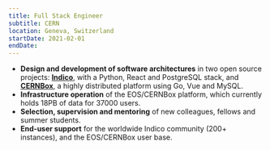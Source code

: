 ```yaml
---
title: Full Stack Engineer
subtitle: CERN
location: Geneva, Switzerland
startDate: 2021-02-01
endDate:
---
```


* **Design and development of software architectures** in two open source
  projects: [**Indico**](https://github.com/indico/indico), with a Python, React
  and PostgreSQL stack, and [**CERNBox**](https://github.com/cernbox), a highly
  distributed platform using Go, Vue and MySQL.
* **Infrastructure operation** of the EOS/CERNBox platform, which currently
  holds 18PB of data for 37000 users.
* **Selection, supervision and mentoring** of new colleagues, fellows and summer
  students.
* **End-user support** for the worldwide Indico community (200+ instances), and
  the EOS/CERNBox user base.
